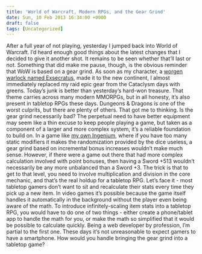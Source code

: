 ```yaml
---
title: 'World of Warcraft, Modern RPGs, and the Gear Grind'
date: Sun, 10 Feb 2013 16:34:00 +0000
draft: false
tags: [Uncategorized]
---
```


After a full year of not playing, yesterday I jumped back into World of Warcraft. I’d heard enough good things about the latest changes that I decided to give it another shot. It remains to be seen whether that’ll last or not. Something that did make me pause, though, is the obvious reminder that WoW is based on a gear grind. As soon as my character, a [worgen warlock named Exsecratus](http://us.battle.net/wow/en/character/kelthuzad/Exsecratus/simple), made it to the new continent, I almost immediately replaced my raid epic gear from the Cataclysm days with greens. Today’s junk is better than yesterday’s hard-won treasure. That theme carries across many modern MMORPGs, but in all honesty, it’s also present in tabletop RPGs these days. Dungeons & Dragons is one of the worst culprits, but there are plenty of others. That got me to thinking. Is the gear grind necessarily bad? The perpetual need to have better equipment may seem like a thin excuse to keep people playing a game, but taken as a component of a larger and more complex system, it’s a reliable foundation to build on. In a game like [my own Ingenium](http://silvergryphongames.com/games/Ingenium/), where if you have too many static modifiers it makes the randomization provided by the dice useless, a gear grind based on incremental bonus increases wouldn’t make much sense. However, if there were a game out there that had more complex calculation involved with point bonuses, then having a Sword +513 wouldn’t necessarily be any more unbalanced than a Sword +3. The trick is that to get to that level, you need to involve multiplication and division in the core mechanic, and that’s the real holdup for a tabletop RPG. Let’s face it - most tabletop gamers don’t want to sit and recalculate their stats every time they pick up a new item. In video games it’s possible because the game itself handles it automatically in the background without the player even being aware of the math. To introduce infinitely-scaling item stats into a tabletop RPG, you would have to do one of two things - either create a phone/tablet app to handle the math for you, or make the math so simplified that it would be possible to calculate quickly. Being a web developer by profession, I’m partial to the first one. These days it’s not unreasonable to expect gamers to have a smartphone. How would you handle bringing the gear grind into a tabletop game?